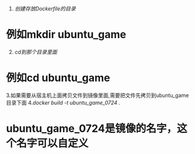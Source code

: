 1. *创建存放Dockerfile的目录*
#  例如mkdir ubuntu_game
2. *cd到那个目录里面*
# 例如cd ubuntu_game
3.如果需要从宿主机上面拷贝文件到镜像里面,需要把文件先拷贝到ubuntu_game目录下面 
4.*docker build -t ubuntu_game_0724 .*
# ubuntu_game_0724是镜像的名字，这个名字可以自定义